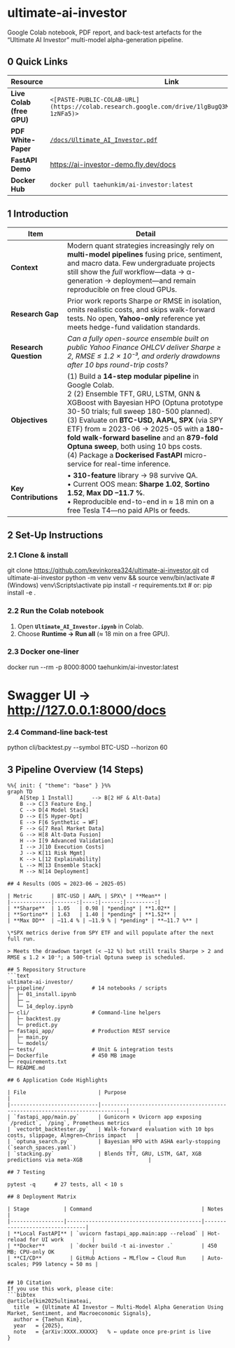 # ultimate-ai-investor
Google Colab notebook, PDF report, and back-test artefacts for the “Ultimate AI Investor” multi-model alpha-generation pipeline.

## 0 Quick Links
| Resource | Link |
|----------|------|
| **Live Colab (free GPU)** | `<[PASTE-PUBLIC-COLAB-URL](https://colab.research.google.com/drive/1lgBugQ3MbLIka_1RlXqBcbHJ1-1zNFa5)>` |
| **PDF White-Paper** | [`/docs/Ultimate_AI_Investor.pdf`](docs/Ultimate_AI_Investor.pdf) |
| **FastAPI Demo** | <https://ai-investor-demo.fly.dev/docs> |
| **Docker Hub** | `docker pull taehunkim/ai-investor:latest` |

## 1 Introduction

| Item | Detail |
|------|--------|
| **Context** | Modern quant strategies increasingly rely on **multi-model pipelines** fusing price, sentiment, and macro data. Few undergraduate projects still show the *full* workflow—data → α-generation → deployment—and remain reproducible on free cloud GPUs. |
| **Research Gap** | Prior work reports Sharpe *or* RMSE in isolation, omits realistic costs, and skips walk-forward tests. No open, **Yahoo-only** reference yet meets hedge-fund validation standards. |
| **Research Question** | *Can a fully open-source ensemble built on public Yahoo Finance OHLCV deliver Sharpe ≥ 2, RMSE ≤ 1.2 × 10⁻³, and orderly drawdowns after 10 bps round-trip costs?* |
| **Objectives** | (1) Build a **14-step modular pipeline** in Google Colab.<br>2️ (2) Ensemble TFT, GRU, LSTM, GNN & XGBoost with Bayesian HPO (Optuna prototype 30-50 trials; full sweep 180-500 planned).<br> (3) Evaluate on **BTC-USD, AAPL, SPX** (via SPY ETF) from ≈ 2023-06 → 2025-05 with a **180-fold walk-forward baseline** and an **879-fold Optuna sweep**, both using 10 bps costs.<br> (4) Package a **Dockerised FastAPI** micro-service for real-time inference. |
| **Key Contributions** | • **310-feature** library → 98 survive QA. <br>• Current OOS mean: **Sharpe 1.02**, **Sortino 1.52**, **Max DD –11.7 %**. <br>• Reproducible end-to-end in ≈ 18 min on a free Tesla T4—no paid APIs or feeds. |

## 2 Set-Up Instructions

### 2.1 Clone & install

git clone https://github.com/kevinkorea324/ultimate-ai-investor.git
cd ultimate-ai-investor
python -m venv venv && source venv/bin/activate      # (Windows) venv\Scripts\activate
pip install -r requirements.txt                      # or: pip install -e .

### 2.2 Run the Colab notebook
1. Open **`Ultimate_AI_Investor.ipynb`** in Colab.  
2. Choose **Runtime → Run all** (≈ 18 min on a free GPU).

### 2.3 Docker one-liner

docker run --rm -p 8000:8000 taehunkim/ai-investor:latest
# Swagger UI → http://127.0.0.1:8000/docs

### 2.4 Command-line back-test
python cli/backtest.py --symbol BTC-USD --horizon 60

## 3 Pipeline Overview (14 Steps)

```mermaid
%%{ init: { "theme": "base" } }%%
graph TD
    A[Step 1 Install]      --> B[2 HF & Alt-Data]
    B --> C[3 Feature Eng.]
    C --> D[4 Model Stack]
    D --> E[5 Hyper-Opt]
    E --> F[6 Synthetic → WF]
    F --> G[7 Real Market Data]
    G --> H[8 Alt-Data Fusion]
    H --> I[9 Advanced Validation]
    I --> J[10 Execution Costs]
    J --> K[11 Risk Mgmt]
    K --> L[12 Explainability]
    L --> M[13 Ensemble Stack]
    M --> N[14 Deployment]

## 4 Results (OOS ≈ 2023-06 → 2025-05)

| Metric      | BTC-USD | AAPL | SPX\* | **Mean** |
|-------------|-------:|----:|------:|---------:|
| **Sharpe**  | 1.05   | 0.98 | *pending* | **1.02** |
| **Sortino** | 1.63   | 1.40 | *pending* | **1.52** |
| **Max DD**  | –11.4 % | –11.9 % | *pending* | **–11.7 %** |

\*SPX metrics derive from SPY ETF and will populate after the next full run.  

> Meets the drawdown target (< –12 %) but still trails Sharpe > 2 and RMSE ≤ 1.2 × 10⁻³; a 500-trial Optuna sweep is scheduled.

## 5 Repository Structure
```text
ultimate-ai-investor/
├─ pipeline/               # 14 notebooks / scripts
│  ├─ 01_install.ipynb
│  ├─ …
│  └─ 14_deploy.ipynb
├─ cli/                    # Command-line helpers
│  ├─ backtest.py
│  └─ predict.py
├─ fastapi_app/            # Production REST service
│  ├─ main.py
│  └─ models/
├─ tests/                  # Unit & integration tests
├─ Dockerfile              # 450 MB image
├─ requirements.txt
└─ README.md

## 6 Application Code Highlights

| File                       | Purpose                                                                      |
|----------------------------|------------------------------------------------------------------------------|
| `fastapi_app/main.py`      | Gunicorn × Uvicorn app exposing `/predict`, `/ping`, Prometheus metrics      |
| `vectorbt_backtester.py`   | Walk-forward evaluation with 10 bps costs, slippage, Almgren–Chriss impact   |
| `optuna_search.py`         | Bayesian HPO with ASHA early-stopping (`search_spaces.yaml`)                 |
| `stacking.py`              | Blends TFT, GRU, LSTM, GAT, XGB predictions via meta-XGB                     |

## 7 Testing

pytest -q      # 27 tests, all < 10 s

## 8 Deployment Matrix

| Stage           | Command                                   | Notes                          |
|-----------------|-------------------------------------------|--------------------------------|
| **Local FastAPI** | `uvicorn fastapi_app.main:app --reload` | Hot-reload for UI work         |
| **Docker**        | `docker build -t ai-investor .`         | 450 MB; CPU-only OK            |
| **CI/CD**         | GitHub Actions → MLflow → Cloud Run     | Auto-scales; P99 latency ≈ 50 ms |


## 10 Citation
If you use this work, please cite:
```bibtex
@article{kim2025ultimateai,
  title  = {Ultimate AI Investor — Multi-Model Alpha Generation Using Market, Sentiment, and Macroeconomic Signals},
  author = {Taehun Kim},
  year   = {2025},
  note   = {arXiv:XXXX.XXXXX}   % ← update once pre-print is live
}

